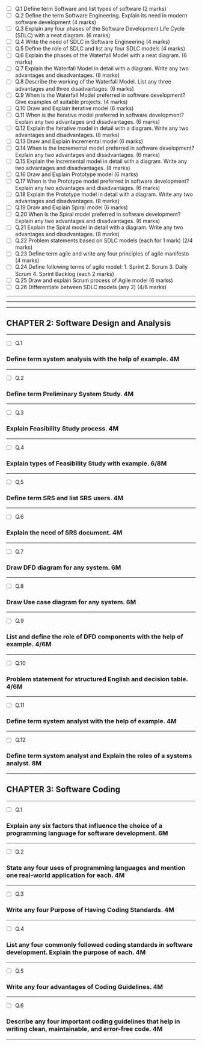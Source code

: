 - [ ] Q.1 Define term Software and list types of software (2 marks)
- [ ] Q.2 Define the term Software Engineering. Explain its need in modern software development (4 marks)
- [ ] Q.3 Explain any four phases of the Software Development Life Cycle (SDLC) with a neat diagram. (6 marks)
- [ ] Q.4 Write the need of SDLC in Software Engineering (4 marks)
- [ ] Q.5 Define the role of SDLC and list any four SDLC models (4 marks)
- [ ] Q.6 Explain the phases of the Waterfall Model with a neat diagram. (6 marks)
- [ ] Q.7 Explain the Waterfall Model in detail with a diagram. Write any two advantages and disadvantages. (8 marks)
- [ ] Q.8 Describe the working of the Waterfall Model. List any three advantages and three disadvantages. (6 marks)
- [ ] Q.9 When is the Waterfall Model preferred in software development? Give examples of suitable projects. (4 marks)
- [ ] Q.10 Draw and Explain iterative model (6 marks)
- [ ] Q.11 When is the Iterative model preferred in software development? Explain any two advantages and disadvantages. (6 marks)
- [ ] Q.12 Explain the Iterative model in detail with a diagram. Write any two advantages and disadvantages. (8 marks)
- [ ] Q.13 Draw and Explain Incremental model (6 marks)
- [ ] Q.14 When is the Incremental model preferred in software development? Explain any two advantages and disadvantages. (6 marks)
- [ ] Q.15 Explain the Incremental model in detail with a diagram. Write any two advantages and disadvantages. (8 marks)
- [ ] Q.16 Draw and Explain Prototype model (6 marks)
- [ ] Q.17 When is the Prototype model preferred in software development? Explain any two advantages and disadvantages. (6 marks)
- [ ] Q.18 Explain the Prototype model in detail with a diagram. Write any two advantages and disadvantages. (8 marks)
- [ ] Q.19 Draw and Explain Spiral model (6 marks)
- [ ] Q.20 When is the Spiral model preferred in software development? Explain any two advantages and disadvantages. (6 marks)
- [ ] Q.21 Explain the Spiral model in detail with a diagram. Write any two advantages and disadvantages. (8 marks)
- [ ] Q.22 Problem statements based on SDLC models (each for 1 mark) (2/4 marks)
- [ ] Q.23 Define term agile and write any four principles of agile manifesto (4 marks)
- [ ] Q.24 Define following terms of agile model: 1. Sprint  2. Scrum  3. Daily Scrum  4. Sprint Backlog (each 2 marks)
- [ ] Q.25 Draw and explain Scrum process of Agile model (6 marks)
- [ ] Q.26 Differentiate between SDLC models (any 2) (4/6 marks)

***


---


---

## CHAPTER 2: Software Design and Analysis

---

- [ ] Q.1  
### Define term system analysis with the help of example. **4M**  

---

- [ ] Q.2  
### Define term Preliminary System Study. **4M**  

---

- [ ] Q.3  
### Explain Feasibility Study process. **4M**  

---

- [ ] Q.4  
### Explain types of Feasibility Study with example. **6/8M**  

---

- [ ] Q.5  
### Define term SRS and list SRS users. **4M**  

---

- [ ] Q.6  
### Explain the need of SRS document. **4M**  

---

- [ ] Q.7  
### Draw DFD diagram for any system. **6M**  

---

- [ ] Q.8  
### Draw Use case diagram for any system. **6M**  

---

- [ ] Q.9  
### List and define the role of DFD components with the help of example. **4/6M**  

---

- [ ] Q.10  
### Problem statement for structured English and decision table. **4/6M**  

---

- [ ] Q.11  
### Define term system analyst with the help of example. **4M**  

---

- [ ] Q.12  
### Define term system analyst and Explain the roles of a systems analyst. **8M**  

---

## CHAPTER 3: Software Coding

---

- [ ] Q.1  
### Explain any six factors that influence the choice of a programming language for software development. **6M**  

---

- [ ] Q.2  
### State any four uses of programming languages and mention one real-world application for each. **4M**  

---

- [ ] Q.3  
### Write any four Purpose of Having Coding Standards. **4M**  

---

- [ ] Q.4  
### List any four commonly followed coding standards in software development. Explain the purpose of each. **4M**  

---

- [ ] Q.5  
### Write any four advantages of Coding Guidelines. **4M**  

---

- [ ] Q.6  
### Describe any four important coding guidelines that help in writing clean, maintainable, and error-free code. **4M**  

---
